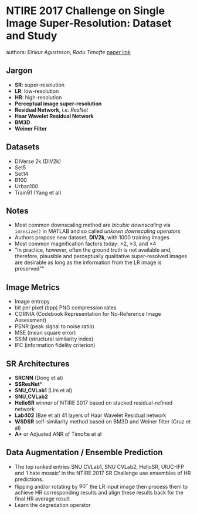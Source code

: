 
# NTIRE 2017 Challenge on Single Image Super-Resolution: Dataset and Study
authors: *Eirikur Agustsson*, *Radu Timofte*
[paper link](https://openaccess.thecvf.com/content_cvpr_2017_workshops/w12/papers/Agustsson_NTIRE_2017_Challenge_CVPR_2017_paper.pdf)

## Jargon
- **SR**: super-resolution
- **LR**: low-resolution 
- **HR**: high-resolution
- **Perceptual image super-resolution**
- **Residual Network**, i.e. *ResNet*
- **Haar Wavelet Residual Network**
- **BM3D**
- **Weiner Filter**


## Datasets
- DIVerse 2k (DIV2k) 
- Set5
- Set14
- B100 
- Urban100 
- Train91 (Yang et al)  

## Notes
- Most common downscaling method are *bicubic downscaling* via `imresize()` in MATLAB and so called *unkown downscaling operators*
- Authors propose new dataset, **DIV2k**, with 1000 training images
- Most common magnification factors today: $\times 2$, $\times 3$, and $\times 4$
- "In practice, however, often the ground truth is not available and, therefore, plausible and perceptually qualitative super-resolved images are desirable as long as the information from the LR image is preserved""


## Image Metrics
- Image entropy 
- bit per pixel (bpp) PNG compression rates
- CORNIA (Codebook Representation for No-Reference Image Assessment)
- PSNR (peak signal to noise ratio)
- MSE (mean square error)
- SSIM (structural similarity index)
- IFC (information fidelity criterion)


## SR Architectures 
- **SRCNN** (Dong et al)
- **SSResNet***
- **SNU_CVLab1** (Lim et al)
- **SNU_CVLab2** 
- **HelloSR** winner of NTIRE 2017 based on stacked residual-refined network
- **Lab402** (Bae et al) 41 layers of Haar Wavelet Residual network
- **WSDSR** self-similarity method based on BM3D and Weiner filter (Cruz et al)
- **A+** or Adjusted ANR of Timofte et al 


## Data Augmentation / Ensemble Prediction
- The top ranked entries SNU CVLab1, SNU CVLab2, HelloSR, UIUC-IFP and ‘I hate mosaic’ in the NTIRE 2017 SR Challenge use ensembles of HR predictions.
-  flipping and/or rotating by $90^\circ$ the LR input image then process them to achieve HR corresponding results and align these results back for the final HR average result
- Learn the degredation operator 

